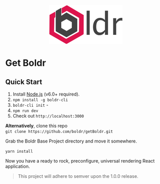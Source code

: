 <p align="center"><img src="/docs/assets/logo-small.png"></p>

# Get Boldr


## Quick Start

1. Install [Node.js](https://nodejs.org/) (v6.0+ required).
2. `npm install -g boldr-cli`
3. `boldr-cli init` -
4. `npm run dev`
5. Check out `http://localhost:3000`

**Alternatively**, clone this repo  
`git clone https://github.com/boldr/getBoldr.git`

Grab the Boldr Base Project directory and move it somewhere.

`yarn install`

Now you have a ready to rock, preconfigure, universal rendering React application.


> This project will adhere to semver upon the 1.0.0 release.
